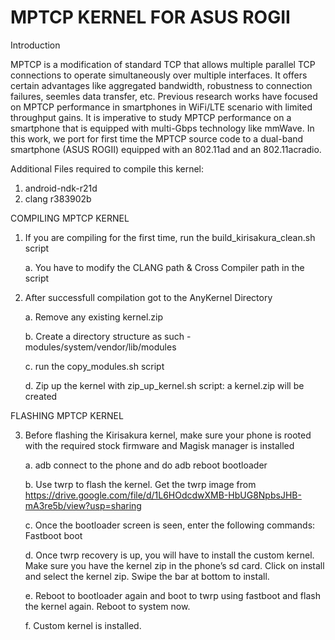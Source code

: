 # MPTCP KERNEL FOR ASUS ROGII

Introduction

MPTCP is a modification of standard TCP that allows multiple parallel TCP connections to operate simultaneously over multiple interfaces. It offers certain advantages like aggregated bandwidth, robustness to connection failures, seemles data transfer, etc. Previous research works have focused on MPTCP performance in smartphones in WiFi/LTE scenario with limited throughput gains. It is imperative to study MPTCP performance on a smartphone that is equipped with multi-Gbps technology like mmWave. In this work, we port for first time the MPTCP source code to a dual-band smartphone (ASUS ROGII) equipped with an 802.11ad and an 802.11acradio. 

Additional Files required to compile this kernel:

1. android-ndk-r21d
2. clang r383902b

COMPILING MPTCP KERNEL

1. If you are compiling for the first time, run the build_kirisakura_clean.sh script
  
      a. You have to modify the CLANG path & Cross Compiler path in the script
  
2. After successfull compilation got to the AnyKernel Directory

     a. Remove any existing kernel.zip
  
     b. Create a directory structure as such - modules/system/vendor/lib/modules
  
     c. run the copy_modules.sh script 
  
     d. Zip up the kernel with zip_up_kernel.sh script: a kernel.zip will be created
  
FLASHING MPTCP KERNEL
  
3. Before flashing the Kirisakura kernel, make sure your phone is rooted with the required stock firmware and Magisk manager is installed

     a. adb connect to the phone and do adb reboot bootloader
  
     b. Use twrp to flash the kernel. Get the twrp image from https://drive.google.com/file/d/1L6HOdcdwXMB-HbUG8NpbsJHB-mA3re5b/view?usp=sharing
  
     c. Once the bootloader screen is seen, enter the following commands: Fastboot boot <twrp image file name>
  
     d. Once twrp recovery is up, you will have to install the custom kernel. Make sure you have the kernel zip in the phone’s sd card. Click on install and 
        select the kernel zip. Swipe the bar at bottom to install. 
  
     e. Reboot to bootloader again and boot to twrp using fastboot and flash the kernel again. Reboot to system now. 
  
     f. Custom kernel is installed. 
